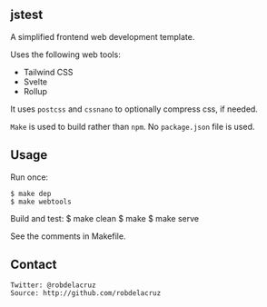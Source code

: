 ## jstest

A simplified frontend web development template.

Uses the following web tools:
- Tailwind CSS
- Svelte
- Rollup

It uses `postcss` and `cssnano` to optionally compress css, if needed.

`Make` is used to build rather than `npm`. No `package.json` file is used.

## Usage

Run once:

    $ make dep
    $ make webtools

Build and test:
    $ make clean
    $ make
    $ make serve

See the comments in Makefile.

## Contact
    Twitter: @robdelacruz
    Source: http://github.com/robdelacruz

